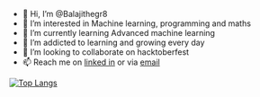 - 👋 Hi, I’m @Balajithegr8
- 👀 I’m interested in Machine learning, programming and maths
- 🌱 I’m currently learning Advanced machine learning
- 📔 I’m addicted to learning and growing every day
- 💞️ I’m looking to collaborate on hacktoberfest
- 📫 Reach me on [linked in](https://www.linkedin.com/in/balaji-prakasam-7a77b822b/) or via [email](balajiprakasam593@gmail.com)



[![Top Langs](https://github-readme-stats.vercel.app/api/top-langs/?username=Balajithegr8)](https://github.com/Balajithegr8/github-readme-stats)
<!---
Balajithegr8/Balajithegr8 is a ✨ special ✨ repository because its `README.md` (this file) appears on your GitHub profile.
You can click the Preview link to take a look at your changes.
--->
